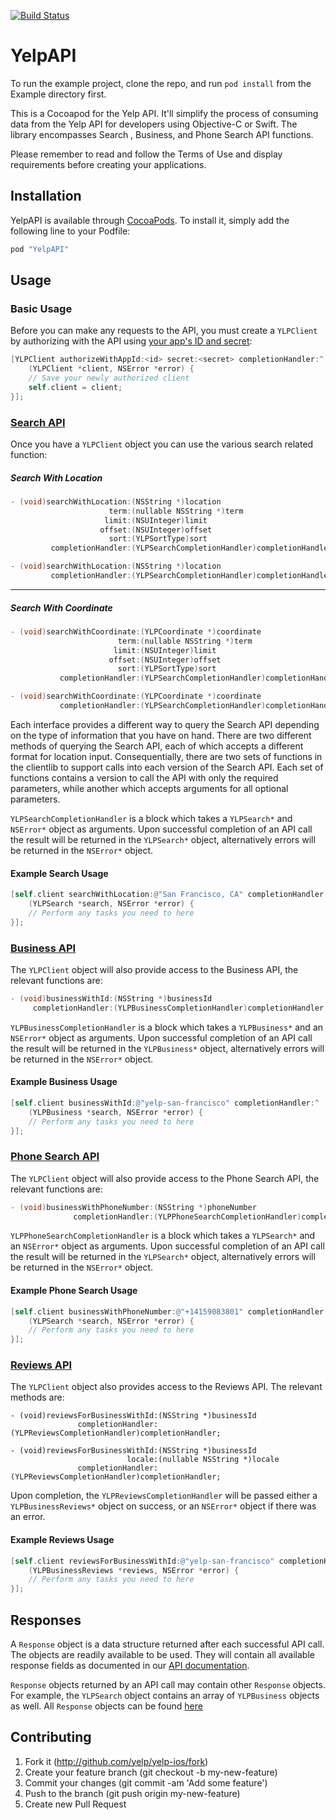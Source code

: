 [![Build Status](https://travis-ci.org/Yelp/yelp-ios.svg?branch=master)](https://travis-ci.org/Yelp/yelp-ios)


# YelpAPI

To run the example project, clone the repo, and run `pod install` from the Example directory first.

This is a Cocoapod for the Yelp API. It'll simplify the process of consuming data
from the Yelp API for developers using Objective-C or Swift. The library encompasses Search
, Business, and Phone Search API functions.

Please remember to read and follow the Terms of Use and display requirements
before creating your applications.

## Installation

YelpAPI is available through [CocoaPods](http://cocoapods.org). To install
it, simply add the following line to your Podfile:

```ruby
pod "YelpAPI"
```

## Usage
### Basic Usage

Before you can make any requests to the API, you must create a `YLPClient`
by authorizing with the API using [your app's ID and secret](https://www.yelp.com/developers/v3/manage_app):

```objective-c
[YLPClient authorizeWithAppId:<id> secret:<secret> completionHandler:^
    (YLPClient *client, NSError *error) {
    // Save your newly authorized client
    self.client = client;
}];
```

### [Search API](https://www.yelp.com/developers/documentation/v3/business_search)
Once you have a `YLPClient` object you can use the various search related function:

##### Search With Location
```objective-c
- (void)searchWithLocation:(NSString *)location
                      term:(nullable NSString *)term
                     limit:(NSUInteger)limit
                    offset:(NSUInteger)offset
                      sort:(YLPSortType)sort
         completionHandler:(YLPSearchCompletionHandler)completionHandler;

- (void)searchWithLocation:(NSString *)location
         completionHandler:(YLPSearchCompletionHandler)completionHandler;
```
---
##### Search With Coordinate
```objective-c
- (void)searchWithCoordinate:(YLPCoordinate *)coordinate
                        term:(nullable NSString *)term
                       limit:(NSUInteger)limit
                      offset:(NSUInteger)offset
                        sort:(YLPSortType)sort
           completionHandler:(YLPSearchCompletionHandler)completionHandler;

- (void)searchWithCoordinate:(YLPCoordinate *)coordinate
           completionHandler:(YLPSearchCompletionHandler)completionHandler;
``` 

Each interface provides a different way to query the Search API depending on the
type of information that you have on hand. There are two different methods of
querying the Search API, each of which accepts a different format for location input.
Consequentially, there are two sets of functions in the clientlib to support
calls into each version of the Search API. Each set of functions contains a 
version to call the API with only the required parameters, while another which 
accepts arguments for all optional parameters. 

`YLPSearchCompletionHandler` is a block which takes a `YLPSearch*` and
`NSError*` object as arguments. Upon successful completion of an API call the 
result will be returned in the `YLPSearch*` object, alternatively errors 
will be returned in the `NSError*` object. 

#### Example Search Usage

```objective-c
[self.client searchWithLocation:@"San Francisco, CA" completionHandler:^
    (YLPSearch *search, NSError *error) {
    // Perform any tasks you need to here
}];
``` 

### [Business API](https://www.yelp.com/developers/documentation/v3/business)
The `YLPClient` object will also provide access to the Business API, the
relevant functions are:

```objective-c
- (void)businessWithId:(NSString *)businessId
     completionHandler:(YLPBusinessCompletionHandler)completionHandler;
```

`YLPBusinessCompletionHandler` is a block which takes a `YLPBusiness*` and an
`NSError*` object as arguments. Upon successful completion of an API call the 
result will be returned in the `YLPBusiness*` object, alternatively errors will
be returned in the `NSError*` object. 

#### Example Business Usage

```objective-c
[self.client businessWithId:@"yelp-san-francisco" completionHandler:^
    (YLPBusiness *search, NSError *error) {
    // Perform any tasks you need to here
}];
```

### [Phone Search API](https://www.yelp.com/developers/documentation/v3/business_search_phone)
The `YLPClient` object will also provide access to the Phone Search API,
the relevant functions are:

```objective-c
- (void)businessWithPhoneNumber:(NSString *)phoneNumber
              completionHandler:(YLPPhoneSearchCompletionHandler)completionHandler;
```

`YLPPhoneSearchCompletionHandler` is a block which takes a `YLPSearch*` and an `NSError*`
object as arguments. Upon successful completion of an API call the result will be returned
in the `YLPSearch*` object, alternatively errors will be
returned in the `NSError*` object. 

#### Example Phone Search Usage

```objective-c
[self.client businessWithPhoneNumber:@"+14159083801" completionHandler:^
    (YLPSearch *search, NSError *error) {
    // Perform any tasks you need to here
}];
```

### [Reviews API](https://www.yelp.com/developers/documentation/v3/business_reviews)
The `YLPClient` object also provides access to the Reviews API.
The relevant methods are:

``` objc
- (void)reviewsForBusinessWithId:(NSString *)businessId
               completionHandler:(YLPReviewsCompletionHandler)completionHandler;

- (void)reviewsForBusinessWithId:(NSString *)businessId
                          locale:(nullable NSString *)locale
               completionHandler:(YLPReviewsCompletionHandler)completionHandler;
```

Upon completion, the `YLPReviewsCompletionHandler` will be passed either
a `YLPBusinessReviews*` object on success, or an `NSError*` object if there was an error.

#### Example Reviews Usage

```objective-c
[self.client reviewsForBusinessWithId:@"yelp-san-francisco" completionHandler:^
    (YLPBusinessReviews *reviews, NSError *error) {
    // Perform any tasks you need to here
}];
```

## Responses
A `Response` object is a data structure returned after each successful API call. The objects are
readily available to be used. They will contain all available response fields as
documented in our [API documentation](https://www.yelp.com/developers/documentation/v3).

`Response` objects returned by an API call may contain other `Response` objects.
For example, the `YLPSearch` object contains an array of `YLPBusiness` objects as well.
All `Response` objects can be found [here](https://github.com/Yelp/yelp-ios/tree/master/Classes/Response)

## Contributing
1. Fork it (http://github.com/yelp/yelp-ios/fork)
2. Create your feature branch (git checkout -b my-new-feature)
3. Commit your changes (git commit -am 'Add some feature')
4. Push to the branch (git push origin my-new-feature)
5. Create new Pull Request

